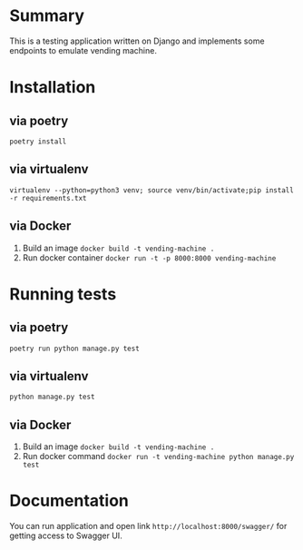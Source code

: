 # Summary
This is a testing application written on Django and implements some endpoints to emulate vending machine.

# Installation 
## via poetry
`poetry install`

## via virtualenv
`virtualenv --python=python3 venv; source venv/bin/activate;pip install -r requirements.txt`

## via Docker

1. Build an image `docker build -t vending-machine .`
2. Run docker container `docker run -t -p 8000:8000 vending-machine`

# Running tests
## via poetry
`poetry run python manage.py test`

## via virtualenv
`python manage.py test`


## via Docker
1. Build an image `docker build -t vending-machine .`
2. Run docker command `docker run -t vending-machine python manage.py test`


# Documentation
You can run application and open link `http://localhost:8000/swagger/` for getting access to Swagger UI.
